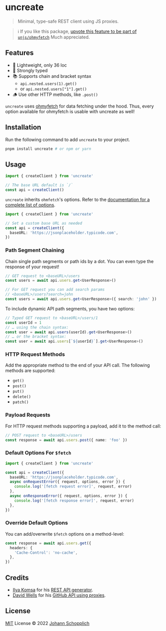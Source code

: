 # uncreate

> Minimal, type-safe REST client using JS proxies.

> ℹ️ If you like this package, [upvote this feature to be part of `unjs/ohmyfetch`](https://github.com/unjs/ohmyfetch/pull/69) Much appreciated.

## Features

- 🌁 Lightweight, only 36 loc
- 🦾 Strongly typed
- 📚 Supports chain and bracket syntax
  - `api.nested.users(1).get()`
  - or `api.nested.users["1"].get()`
- 🪵 Use other HTTP methods, like `.post()`

`uncreate` uses [ohmyfetch](https://github.com/unjs/ohmyfetch) for data fetching under the hood. Thus, every option available for ohmyfetch is usable with uncreate as well!

## Installation

Run the following command to add `uncreate` to your project.

```bash
pnpm install uncreate # or npm or yarn
```

## Usage

```ts
import { createClient } from 'uncreate'

// The base URL default is `/`
const api = createClient()
```

`uncreate` inherits `ohmfetch`'s options. Refer to the [documentation for a complete list of options](https://github.com/unjs/ohmyfetch).

```ts
import { createClient } from 'uncreate'

// Set a custom base URL as needed
const api = createClient({
  baseURL: 'https://jsonplaceholder.typicode.com',
})
```

### Path Segment Chaining

Chain single path segments or path ids by a dot. You can even type the response of your request!

```ts
// GET request to <baseURL>/users
const users = await api.users.get<UserResponse>()

// For GET request you can add search params
// <baseURL>/users?search=john
const users = await api.users.get<UserResponse>({ search: 'john' })
```

To include dynamic API path segments, you have two options:

```ts
// Typed GET request to <baseURL>/users/1
const userId = 1
// … using the chain syntax:
const user = await api.users(userId).get<UserResponse>()
// … or the bracket syntax:
const user = await api.users[`${userId}`].get<UserResponse>()
```

### HTTP Request Methods

Add the appropriate method to the end of your API call. The following methods are supported:

- `get()`
- `post()`
- `put()`
- `delete()`
- `patch()`

### Payload Requests

For HTTP request methods supporting a payload, add it to the method call:

```ts
// POST request to <baseURL>/users
const response = await api.users.post({ name: 'foo' })
```

### Default Options For `$fetch`

```ts
import { createClient } from 'uncreate'

const api = createClient({
  baseURL: 'https://jsonplaceholder.typicode.com',
  async onRequestError({ request, options, error }) {
    console.log('[fetch request error]', request, error)
  },
  async onResponseError({ request, options, error }) {
    console.log('[fetch response error]', request, error)
  },
})
```

### Override Default Options

You can add/overwrite `$fetch` options on a method-level:

```ts
const response = await api.users.get({
  headers: {
    'Cache-Control': 'no-cache',
  },
})
```

## Credits

- [Ilya Komsa](https://github.com/v1vendi) for his [REST API generator](https://gist.github.com/v1vendi/75d5e5dad7a2d1ef3fcb48234e4528cb).
- [David Wells](https://github.com/DavidWells) for his [GitHub API using proxies](https://gist.github.com/DavidWells/93535d7d6bec3a7219778ebcfa437df3).

## License

[MIT](./LICENSE) License © 2022 [Johann Schopplich](https://github.com/johannschopplich)
